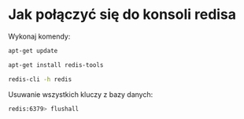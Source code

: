 # Jak połączyć się do konsoli redisa

Wykonaj komendy:

```bash
apt-get update
```

```bash
apt-get install redis-tools
```

```bash
redis-cli -h redis
```


Usuwanie wszystkich kluczy z bazy danych:
```bash
redis:6379> flushall
```
